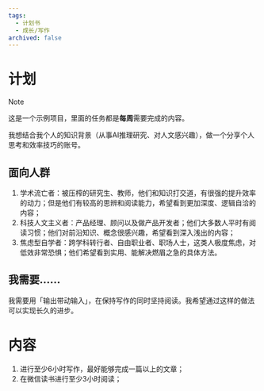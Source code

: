 ```yaml
---
tags:
  - 计划书
  - 成长/写作
archived: false
---
```

# 计划
>[!note]
>这是一个示例项目，里面的任务都是**每周**需要完成的内容。

我想结合我个人的知识背景（从事AI推理研究、对人文感兴趣），做一个分享个人思考和效率技巧的账号。
## 面向人群
1. 学术流亡者：被压榨的研究生、教师，他们和知识打交道，有很强的提升效率的动力；但是他们有较高的思辨和阅读能力，希望看到更加深度、逻辑自洽的内容；
2. 科技人文主义者：产品经理、顾问以及做产品开发者；他们大多数人平时有阅读习惯；他们对前沿知识、概念很感兴趣，希望看到深入浅出的内容；
3. 焦虑型自学者：跨学科转行者、自由职业者、职场人士，这类人极度焦虑，对低效非常恐惧；他们希望看到实用、能解决燃眉之急的具体方法。
## 我需要……
我需要用「输出带动输入」，在保持写作的同时坚持阅读。我希望通过这样的做法可以实现长久的进步。
# 内容
1. 进行至少6小时写作，最好能够完成一篇以上的文章；
2. 在微信读书进行至少3小时阅读；